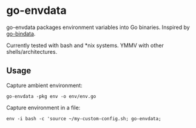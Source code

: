 go-envdata
==========

go-envdata packages environment variables into Go binaries. Inspired by [go-bindata](https://sourcegraph.com/github.com/jteeuwen/go-bindata).

Currently tested with bash and *nix systems. YMMV with other shells/architectures.

Usage
-----

Capture ambient environment:
```
go-envdata -pkg env -o env/env.go
```

Capture environment in a file:
```
env -i bash -c 'source ~/my-custom-config.sh; go-envdata;
```
